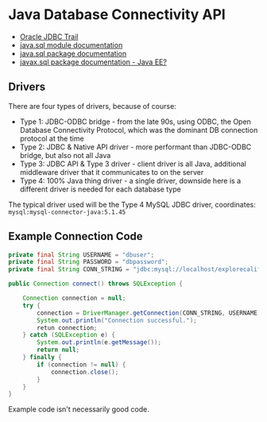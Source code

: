 # Java Database Connectivity API

* [Oracle JDBC Trail](https://docs.oracle.com/javase/tutorial/jdbc/overview/index.html)
* [java.sql module documentation](https://docs.oracle.com/javase/9/docs/api/java.sql-summary.html)
* [java.sql package documentation](https://docs.oracle.com/javase/9/docs/api/java/sql/package-summary.html)
* [javax.sql package documentation - Java EE?](https://docs.oracle.com/javase/9/docs/api/javax/sql/package-summary.html)

## Drivers

There are four types of drivers, because of course:

* Type 1: JDBC-ODBC bridge - from the late 90s, using ODBC, the Open Database Connectivity Protocol, which was the dominant DB connection protocol at the time
* Type 2: JDBC & Native API driver - more performant than JDBC-ODBC bridge, but also not all Java
* Type 3: JDBC API & Type 3 driver - client driver is all Java, additional middleware driver that it communicates to on the server
* Type 4: 100% Java thing driver - a single driver, downside here is a different driver is needed for each database type

The typical driver used will be the Type 4 MySQL JDBC driver, coordinates: `mysql:mysql-connector-java:5.1.45`

## Example Connection Code

```Java
private final String USERNAME = "dbuser";
private final String PASSWORD = "dbpassword";
private final String CONN_STRING = "jdbc:mysql://localhost/explorecalifornia";

public Connection connect() throws SQLException {

    Connection connection = null;
    try {
        connection = DriverManager.getConnection(CONN_STRING, USERNAME, PASSWORD);
        System.out.println("Connection successful.");
        retun connection;
    } catch (SQLException e) {
        System.out.println(e.getMessage());
        return null;
    } finally {
        if (connection != null) {
            connection.close();
        }
    }
}
```

Example code isn't necessarily good code.